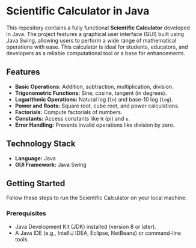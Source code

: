 # Scientific Calculator in Java

This repository contains a fully functional **Scientific Calculator** developed in Java. The project features a graphical user interface (GUI) built using Java Swing, allowing users to perform a wide range of mathematical operations with ease. This calculator is ideal for students, educators, and developers as a reliable computational tool or a base for enhancements.

## Features

- **Basic Operations:** Addition, subtraction, multiplication, division.
- **Trigonometric Functions:** Sine, cosine, tangent (in degrees).
- **Logarithmic Operations:** Natural log (`ln`) and base-10 log (`log`).
- **Power and Roots:** Square root, cube root, and power calculations.
- **Factorials:** Compute factorials of numbers.
- **Constants:** Access constants like π (pi) and `e`.
- **Error Handling:** Prevents invalid operations like division by zero.

## Technology Stack

- **Language:** Java
- **GUI Framework:** Java Swing

## Getting Started

Follow these steps to run the Scientific Calculator on your local machine:

### Prerequisites

- Java Development Kit (JDK) installed (version 8 or later).
- A Java IDE (e.g., IntelliJ IDEA, Eclipse, NetBeans) or command-line tools.

